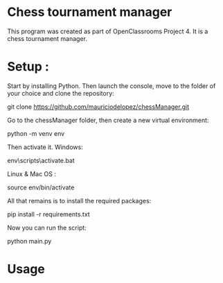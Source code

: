 # Chess tournament manager 
This program was created as part of OpenClassrooms Project 4. It is a chess tournament manager.

# Setup : 
Start by installing Python. Then launch the console, move to the folder of your choice and clone the repository:

git clone https://github.com/mauriciodelopez/chessManager.git

Go to the chessManager folder, then create a new virtual environment:

python -m venv env

Then activate it. Windows:

env\scripts\activate.bat

Linux & Mac OS :

source env/bin/activate

All that remains is to install the required packages:

pip install -r requirements.txt

Now you can run the script:

python main.py

# Usage




